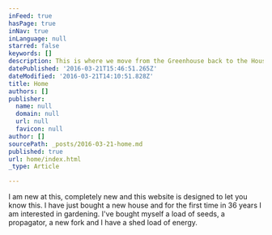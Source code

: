 ```yaml
---
inFeed: true
hasPage: true
inNav: true
inLanguage: null
starred: false
keywords: []
description: This is where we move from the Greenhouse back to the House
datePublished: '2016-03-21T15:46:51.265Z'
dateModified: '2016-03-21T14:10:51.828Z'
title: Home
authors: []
publisher:
  name: null
  domain: null
  url: null
  favicon: null
author: []
sourcePath: _posts/2016-03-21-home.md
published: true
url: home/index.html
_type: Article

---
```

I am new at this, completely new and this website is designed to let you know this.  I have just bought a new house and for the first time in 36 years I am interested in gardening.  I've bought myself a load of seeds, a propagator, a  new fork and I have a shed load of energy.